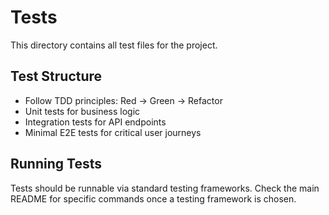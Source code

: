 # Tests

This directory contains all test files for the project.

## Test Structure
- Follow TDD principles: Red → Green → Refactor
- Unit tests for business logic
- Integration tests for API endpoints
- Minimal E2E tests for critical user journeys

## Running Tests
Tests should be runnable via standard testing frameworks. Check the main README for specific commands once a testing framework is chosen.